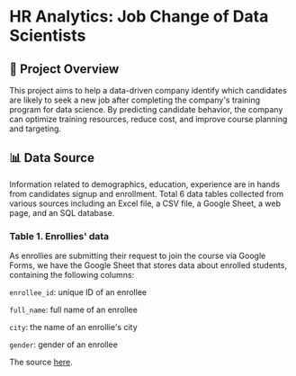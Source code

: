 # HR Analytics: Job Change of Data Scientists
## 📌 Project Overview
This project aims to help a data-driven company identify which candidates are likely to seek a new job after completing the company's training program for data science. By predicting candidate behavior, the company can optimize training resources, reduce cost, and improve course planning and targeting.

## 📊 Data Source
Information related to demographics, education, experience are in hands from candidates signup and enrollment.
Total 6 data tables collected from various sources including an Excel file, a CSV file, a Google Sheet, a web page, and an SQL database.

### Table 1. Enrollies' data
As enrollies are submitting their request to join the course via Google Forms, we have the Google Sheet that stores data about enrolled students, containing the following columns:

`enrollee_id`: unique ID of an enrollee

`full_name`: full name of an enrollee

`city`: the name of an enrollie's city

`gender`: gender of an enrollee

The source [here](https://docs.google.com/spreadsheets/d/1VCkHwBjJGRJ21asd9pxW4_0z2PWuKhbLR3gUHm-p4GI/edit?usp=sharing).
